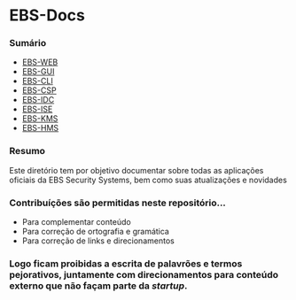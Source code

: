 # EBS-Docs
### Sumário<br>
- [EBS-WEB](https://github.com/EBS-Security-Systems)
- [EBS-GUI](https://github.com/EBS-Security-Systems)
- [EBS-CLI](https://github.com/EBS-Security-Systems)
- [EBS-CSP](https://github.com/EBS-Security-Systems)
- [EBS-IDC](https://github.com/EBS-Security-Systems)
- [EBS-ISE](https://github.com/EBS-Security-Systems)
- [EBS-KMS](https://github.com/EBS-Security-Systems)
- [EBS-HMS](https://github.com/EBS-Security-Systems)

### Resumo
<p>Este diretório tem por objetivo documentar sobre todas as aplicações oficiais da EBS Security Systems, bem como suas atualizações e novidades</p>

### Contribuíções são permitidas neste repositório...<br>
- Para complementar conteúdo
- Para correção de ortografia e gramática
- Para correção de links e direcionamentos

### Logo ficam proibidas a escrita de palavrões e termos pejorativos, juntamente com direcionamentos para conteúdo externo que não façam parte da <i>startup</i>.
